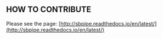 
HOW TO CONTRIBUTE
-----------------

Please see the page:
[http://sbpipe.readthedocs.io/en/latest/](http://sbpipe.readthedocs.io/en/latest/)

